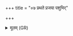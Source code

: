 +++
title = "०७ प्रथते प्रजया पशुभिर्"

+++
<details><summary>मूलम् (GR)</summary>

प्रथते प्रजया पशुभिर् गृहैर् धनेन  
यः (…) ॥ +++(see 17.27.4b)+++
</details>